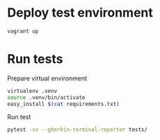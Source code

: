 Deploy test environment
=========

```bash
vagrant up
```

Run tests
=========

Prepare virtual environment

```bash
virtualenv .venv
source .venv/bin/activate
easy_install $(cat requirements.txt)
```
Run test

```bash
pytest -vv --gherkin-terminal-reporter tests/
```

